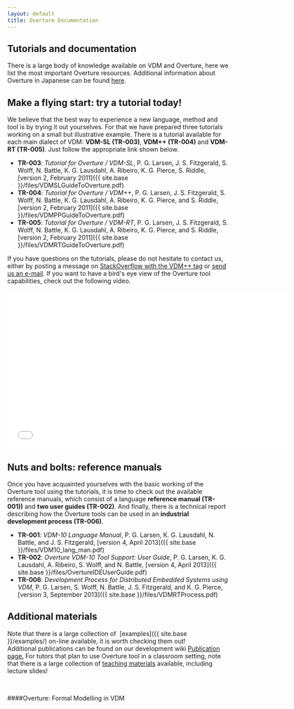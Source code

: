 ```yaml
--- 
layout: default 
title: Overture Documentation 
---
```


## Tutorials and documentation

There is a large body of knowledge available on VDM and Overture, here we list the most important Overture resources. 
Additional information about Overture in Japanese can be found [here](http://research.nii.ac.jp/~f-ishikawa/vdm/overture.html).

## Make a flying start: try a tutorial today!

We believe that the best way to experience a new language, method and tool is by trying it out yourselves. 
For that we have prepared three tutorials working on a small but illustrative example. 
There is a tutorial available for each main dialect of VDM: **VDM-SL (TR-003)**, **VDM++ (TR-004)** and **VDM-RT (TR-005)**. Just follow the appropriate link shown below.

- **TR-003**: _Tutorial for Overture / VDM-SL_, P. G. Larsen, J. S. Fitzgerald, S. Wolff, N. Battle, K. G. Lausdahl, A. Ribeiro, K. G. Pierce, S. Riddle, [version 2, February 2011]({{ site.base }}/files/VDMSLGuideToOverture.pdf)
- **TR-004**: _Tutorial for Overture / VDM++_, P. G. Larsen, J. S. Fitzgerald, S. Wolff, N. Battle, K. G. Lausdahl, A. Ribeiro, K. G. Pierce, and S. Riddle, [version 2, February 2011]({{ site.base }}/files/VDMPPGuideToOverture.pdf)
- **TR-005**: _Tutorial for Overture / VDM-RT_, P. G. Larsen, J. S. Fitzgerald, S. Wolff, N. Battle, K. G. Lausdahl, A. Ribeiro, K. G. Pierce, and S. Riddle, [version 2, February 2011]({{ site.base }}/files/VDMRTGuideToOverture.pdf)

If you have questions on the tutorials, please do not hesitate to contact us, either by posting a message on [StackOverflow with the VDM++ tag](http://stackoverflow.com/questions/tagged/vdm%2b%2b) or [send us an e-mail](http://www.google.com/recaptcha/mailhide/d?k=01mU5bAq4Rogp5FVouKumLoQ==&c=pHoefT8t8vvgTnqYB_4422-4CEytwUaijr_er5aSbIw=). 
If you want to have a bird's eye view of the Overture tool capabilities, check out the following video.

<iframe width="640" height="360" src="//www.youtube.com/embed/w8pe1jZsox4" frameborder="0" allowfullscreen></iframe>


## Nuts and bolts: reference manuals

Once you have acquainted yourselves with the basic working of the Overture tool using the tutorials, it is time to check out the available reference manuals, which consist of a language **reference manual (TR-001))** and **two user guides (TR-002)**. 
And finally, there is a technical report describing how the Overture tools can be used in an **industrial development process (TR-006)**.

- **TR-001**: _VDM-10 Language Manual_, P. G. Larsen, K. G. Lausdahl, N. Battle, and J. S. Fitzgerald, [version 4, April 2013]({{ site.base }}/files/VDM10_lang_man.pdf)
- **TR-002**: _Overture VDM-10 Tool Support: User Guide_, P. G. Larsen, K. G. Lausdahl, A. Ribeiro, S. Wolff, and N. Battle, [version 4, April 2013]({{ site.base }}/files/OvertureIDEUserGuide.pdf)
- **TR-006**: _Development Process for Distributed Embedded Systems using VDM_, P. G. Larsen, S. Wolff, N. Battle, J. S. Fitzgerald, and K. G. Pierce, [version 3, September 2013]({{ site.base }}/files/VDMRTProcess.pdf)

    

## Additional materials

Note that there is a large collection of  [examples]({{ site.base }}/examples/) on-line available, it is worth checking them out! 
Additional publications can be found on our development wiki [Publication page.](http://wiki.overturetool.org/index.php/Overture_Publications) For tutors that plan to use Overture tool in a classroom setting, note that there is a large collection of [teaching materials](http://www.vdmportal.org/twiki/bin/view/Main/WebHome#VDM_teaching_material) available, including lecture slides!

 

####Overture: Formal Modelling in VDM
